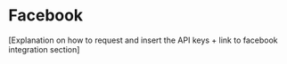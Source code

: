 # Facebook

\[Explanation on how to request and insert the API keys + link to facebook integration section\]

